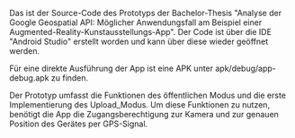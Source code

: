 Das ist der Source-Code des Prototyps der Bachelor-Thesis "Analyse der Google Geospatial API: Möglicher Anwendungsfall am Beispiel einer Augmented-Reality-Kunstausstellungs-App".
Der Code ist über die IDE "Android Studio" erstellt worden und kann über diese wieder geöffnet werden.

Für eine direkte Ausführung der App ist eine APK unter apk/debug/app-debug.apk zu finden.

Der Prototyp umfasst die Funktionen des öffentlichen Modus und die erste Implementierung des Upload_Modus. 
Um diese Funktionen zu nutzen, benötigt die App die Zugangsberechtigung zur Kamera und zur genauen Position des Gerätes per GPS-Signal.
